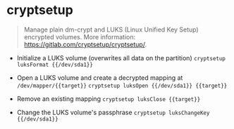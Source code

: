 # cryptsetup
> Manage plain dm-crypt and LUKS (Linux Unified Key Setup) encrypted volumes.
> More information: <https://gitlab.com/cryptsetup/cryptsetup/>.

- Initialize a LUKS volume (overwrites all data on the partition)
`cryptsetup luksFormat {{/dev/sda1}}`

- Open a LUKS volume and create a decrypted mapping at `/dev/mapper/{{target}}`
`cryptsetup luksOpen {{/dev/sda1}} {{target}}`

- Remove an existing mapping
`cryptsetup luksClose {{target}}`

- Change the LUKS volume's passphrase
`cryptsetup luksChangeKey {{/dev/sda1}}`
